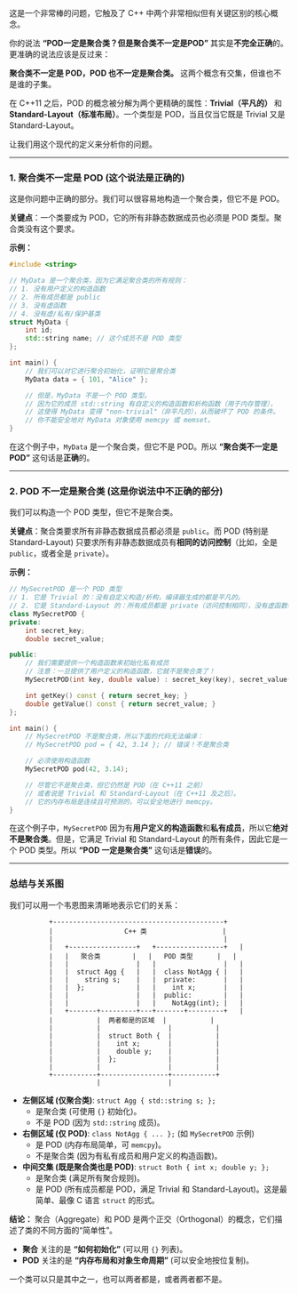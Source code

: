 这是一个非常棒的问题，它触及了 C++ 中两个非常相似但有关键区别的核心概念。

你的说法 **“POD一定是聚合类？但是聚合类不一定是POD”** 其实是**不完全正确**的。更准确的说法应该是反过来：

**聚合类不一定是 POD，POD 也不一定是聚合类。** 这两个概念有交集，但谁也不是谁的子集。

在 C++11 之后，POD 的概念被分解为两个更精确的属性：**Trivial（平凡的）** 和 **Standard-Layout（标准布局）**。一个类型是 POD，当且仅当它既是 Trivial 又是 Standard-Layout。

让我们用这个现代的定义来分析你的问题。

---

### 1. 聚合类不一定是 POD (这个说法是正确的)

这是你问题中正确的部分。我们可以很容易地构造一个聚合类，但它不是 POD。

**关键点**：一个类要成为 POD，它的所有非静态数据成员也必须是 POD 类型。聚合类没有这个要求。

**示例：**
```cpp
#include <string>

// MyData 是一个聚合类，因为它满足聚合类的所有规则：
// 1. 没有用户定义的构造函数
// 2. 所有成员都是 public
// 3. 没有虚函数
// 4. 没有虚/私有/保护基类
struct MyData {
    int id;
    std::string name; // 这个成员不是 POD 类型
};

int main() {
    // 我们可以对它进行聚合初始化，证明它是聚合类
    MyData data = { 101, "Alice" };

    // 但是，MyData 不是一个 POD 类型。
    // 因为它的成员 std::string 有自定义的构造函数和析构函数（用于内存管理），
    // 这使得 MyData 变得 "non-trivial"（非平凡的），从而破坏了 POD 的条件。
    // 你不能安全地对 MyData 对象使用 memcpy 或 memset。
}
```
在这个例子中，`MyData` 是一个聚合类，但它不是 POD。所以 **“聚合类不一定是 POD”** 这句话是**正确**的。

---

### 2. POD 不一定是聚合类 (这是你说法中不正确的部分)

我们可以构造一个 POD 类型，但它不是聚合类。

**关键点**：聚合类要求所有非静态数据成员都必须是 `public`。而 POD (特别是 Standard-Layout) 只要求所有非静态数据成员有**相同的访问控制**（比如，全是 `public`，或者全是 `private`）。

**示例：**
```cpp
// MySecretPOD 是一个 POD 类型
// 1. 它是 Trivial 的：没有自定义构造/析构，编译器生成的都是平凡的。
// 2. 它是 Standard-Layout 的：所有成员都是 private（访问控制相同），没有虚函数等。
class MySecretPOD {
private:
    int secret_key;
    double secret_value;

public:
    // 我们需要提供一个构造函数来初始化私有成员
    // 注意：一旦提供了用户定义的构造函数，它就不是聚合类了！
    MySecretPOD(int key, double value) : secret_key(key), secret_value(value) {}

    int getKey() const { return secret_key; }
    double getValue() const { return secret_value; }
};

int main() {
    // MySecretPOD 不是聚合类，所以下面的代码无法编译：
    // MySecretPOD pod = { 42, 3.14 }; // 错误！不是聚合类

    // 必须使用构造函数
    MySecretPOD pod(42, 3.14);

    // 尽管它不是聚合类，但它仍然是 POD（在 C++11 之前）
    // 或者说是 Trivial 和 Standard-Layout（在 C++11 及之后）。
    // 它的内存布局是连续且可预测的，可以安全地进行 memcpy。
}
```
在这个例子中，`MySecretPOD` 因为有**用户定义的构造函数**和**私有成员**，所以它**绝对不是聚合类**。但是，它满足 Trivial 和 Standard-Layout 的所有条件，因此它是一个 POD 类型。所以 **“POD 一定是聚合类”** 这句话是**错误**的。

---

### 总结与关系图

我们可以用一个韦恩图来清晰地表示它们的关系：

```
          +-------------------------------------------+
          |                  C++ 类                   |
          |                                           |
          |   +-----------------+   +-----------------+   |
          |   |   聚合类        |   |   POD 类型      |   |
          |   |                 |   |                 |   |
          |   |  struct Agg {   |   |  class NotAgg { |   |
          |   |    string s;    |   |  private:       |   |
          |   |  };             |   |    int x;       |   |
          |   |                 |   |  public:        |   |
          |   |                 |   |    NotAgg(int); |   |
          |   +-------+---------+---+-------+---------+   |
          |           |  两者都是的区域  |           |
          |           |                 |           |
          |           |  struct Both {  |           |
          |           |    int x;       |           |
          |           |    double y;    |           |
          |           |  };             |           |
          |           |                 |           |
          +-----------+-----------------+-----------+
                      |                 |
```

*   **左侧区域 (仅聚合类)**: `struct Agg { std::string s; };`
    *   是聚合类 (可使用 `{}` 初始化)。
    *   不是 POD (因为 `std::string` 成员)。
*   **右侧区域 (仅 POD)**: `class NotAgg { ... };` (如 `MySecretPOD` 示例)
    *   是 POD (内存布局简单，可 `memcpy`)。
    *   不是聚合类 (因为有私有成员和用户定义的构造函数)。
*   **中间交集 (既是聚合类也是 POD)**: `struct Both { int x; double y; };`
    *   是聚合类 (满足所有聚合规则)。
    *   是 POD (所有成员都是 POD，满足 Trivial 和 Standard-Layout)。这是最简单、最像 C 语言 `struct` 的形式。

**结论：**
聚合（Aggregate）和 POD 是两个正交（Orthogonal）的概念，它们描述了类的不同方面的“简单性”。
*   **聚合** 关注的是 **“如何初始化”** (可以用 `{}` 列表)。
*   **POD** 关注的是 **“内存布局和对象生命周期”** (可以安全地按位复制)。

一个类可以只是其中之一，也可以两者都是，或者两者都不是。
